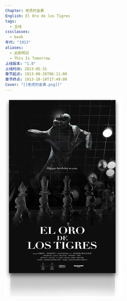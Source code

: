 ```yaml
---
Chapter: 老虎的金黄
English: El Oro de los Tigres
tags:
  - 主线
cssclasses:
  - book
年代: "1913"
aliases:
  - 此即明日
  - This Is Tomorrow
上线版本: "1.0"
上线时间: 2023-05-31
章节起点: 1913-08-26T06:11:00
章节终点: 1913-10-10T17:49:00
Cover: "[[老虎的金黄.png]]"
---
```

![cover](assets/第四章%20老虎的金黄.assets/老虎的金黄.png)